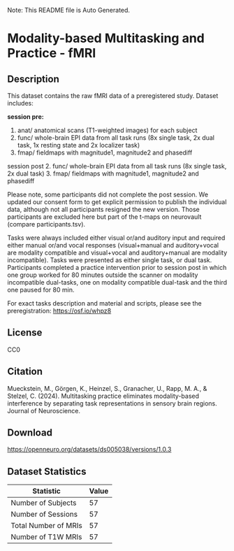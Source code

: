 Note: This README file is Auto Generated.

# Modality-based Multitasking and Practice - fMRI

## Description

This dataset contains the raw fMRI data of a preregistered study. Dataset includes:

**session pre:**

  1. anat/ anatomical scans (T1-weighted images) for each subject
  2. func/ whole-brain EPI data from all task runs (8x single task, 2x dual task, 1x resting state and 2x localizer task)
  3. fmap/ fieldmaps with magnitude1, magnitude2 and phasediff
  
session post 2. func/ whole-brain EPI data from all task runs (8x single task, 2x dual task) 3. fmap/ fieldmaps with magnitude1, magnitude2 and phasediff

Please note, some participants did not complete the post session. We updated our consent form to get explicit permission to publish the individual data, although not all participants resigned the new version. Those participants are excluded here but part of the t-maps on neurovault (compare participants.tsv).

Tasks were always included either visual or/and auditory input and required either manual or/and vocal responses (visual+manual and auditory+vocal are modality compatible and visual+vocal and auditory+manual are modality incompatible). Tasks were presented as either single task, or dual task. Participants completed a practice intervention prior to session post in which one group worked for 80 minutes outside the scanner on modality incompatible dual-tasks, one on modality compatible dual-task and the third one paused for 80 min.

For exact tasks description and material and scripts, please see the preregistration: https://osf.io/whpz8


## License

CC0

## Citation

Mueckstein, M., Görgen, K., Heinzel, S., Granacher, U., Rapp, M. A., & Stelzel, C. (2024). Multitasking practice eliminates modality-based interference by separating task representations in sensory brain regions. Journal of Neuroscience.

## Download

https://openneuro.org/datasets/ds005038/versions/1.0.3

## Dataset Statistics

| Statistic | Value |
| --- | --- |
| Number of Subjects | 57 |
| Number of Sessions | 57 |
| Total Number of MRIs | 57 |
| Number of T1W MRIs | 57 |

